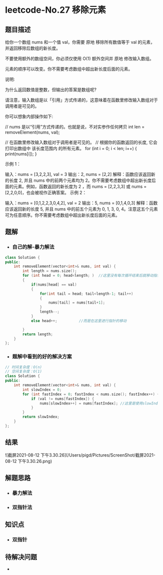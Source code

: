 # leetcode-No.27 移除元素

## 题目描述

给你一个数组 nums 和一个值 val，你需要 原地 移除所有数值等于 val 的元素，并返回移除后数组的新长度。

不要使用额外的数组空间，你必须仅使用 O(1) 额外空间并 原地 修改输入数组。

元素的顺序可以改变。你不需要考虑数组中超出新长度后面的元素。

 

说明:

为什么返回数值是整数，但输出的答案是数组呢?

请注意，输入数组是以「引用」方式传递的，这意味着在函数里修改输入数组对于调用者是可见的。

你可以想象内部操作如下:

// nums 是以“引用”方式传递的。也就是说，不对实参作任何拷贝
int len = removeElement(nums, val);

// 在函数里修改输入数组对于调用者是可见的。
// 根据你的函数返回的长度, 它会打印出数组中 该长度范围内 的所有元素。
for (int i = 0; i < len; i++) {
    print(nums[i]);
}


示例 1：

输入：nums = [3,2,2,3], val = 3
输出：2, nums = [2,2]
解释：函数应该返回新的长度 2, 并且 nums 中的前两个元素均为 2。你不需要考虑数组中超出新长度后面的元素。例如，函数返回的新长度为 2 ，而 nums = [2,2,3,3] 或 nums = [2,2,0,0]，也会被视作正确答案。
示例 2：

输入：nums = [0,1,2,2,3,0,4,2], val = 2
输出：5, nums = [0,1,4,0,3]
解释：函数应该返回新的长度 5, 并且 nums 中的前五个元素为 0, 1, 3, 0, 4。注意这五个元素可为任意顺序。你不需要考虑数组中超出新长度后面的元素。



## 题解

* ### 自己的解-暴力解法

```c++
class Solution {
public:
    int removeElement(vector<int>& nums, int val) {
        int length = nums.size();
        for (int head = 0; head<length; )  //这里没有每次循环结束后就移动指针
        {
            if(nums[head] == val)
            {
                for(int tail = head; tail<length-1; tail++)
                {
                    nums[tail] = nums[tail+1];
                }
                length--;
            }
            else head++;          //而是在这里进行指针的移动

        }
        return length;
    }
};
```

* ### 题解中看到的好的解决方案

```c++
// 时间复杂度：O(n)
// 空间复杂度：O(1)
class Solution {
public:
    int removeElement(vector<int>& nums, int val) {
        int slowIndex = 0; 
        for (int fastIndex = 0; fastIndex < nums.size(); fastIndex++) {  
            if (val != nums[fastIndex]) { 
                nums[slowIndex++] = nums[fastIndex]; //这里是使用slowIndex后再让其+1
            }
        }
        return slowIndex;
    }
};

```

## 结果

![截屏2021-08-12 下午3.30.26](/Users/pigd/Pictures/ScreenShot/截屏2021-08-12 下午3.30.26.png)

## 解题思路

* ### 暴力解法

* ### 双指针法



## 知识点

* ### 双指针



## 待解决问题

* 

